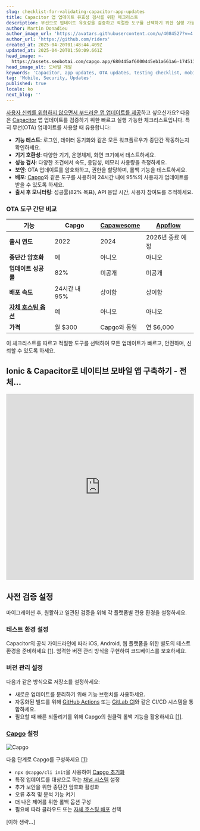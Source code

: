 ```yaml
---
slug: checklist-for-validating-capacitor-app-updates
title: Capacitor 앱 업데이트 유효성 검사를 위한 체크리스트
description: 무선으로 업데이트 유효성을 검증하고 적절한 도구를 선택하기 위한 실행 가능한 체크리스트로 원활한 앱 업데이트를 보장하세요.
author: Martin Donadieu
author_image_url: 'https://avatars.githubusercontent.com/u/4084527?v=4'
author_url: 'https://github.com/riderx'
created_at: 2025-04-20T01:48:44.409Z
updated_at: 2025-04-20T01:50:09.661Z
head_image: >-
  https://assets.seobotai.com/capgo.app/680445af6000445eb1a661a6-1745113809661.jpg
head_image_alt: 모바일 개발
keywords: 'Capacitor, app updates, OTA updates, testing checklist, mobile development'
tag: 'Mobile, Security, Updates'
published: true
locale: ko
next_blog: ''
---
```

[사용자 신뢰를 위협하지 않으면서 부드러운 앱 업데이트를 제공](https://capgo.app/plugins/capacitor-updater/)하고 싶으신가요? 다음은 [Capacitor](https://capacitorjs.com/) 앱 업데이트를 검증하기 위한 빠르고 실행 가능한 체크리스트입니다. 특히 무선(OTA) 업데이트를 사용할 때 유용합니다:

-   **기능 테스트**: 로그인, 데이터 동기화와 같은 모든 워크플로우가 종단간 작동하는지 확인하세요.
-   **기기 호환성**: 다양한 기기, 운영체제, 화면 크기에서 테스트하세요.
-   **성능 검사**: 다양한 조건에서 속도, 응답성, 메모리 사용량을 측정하세요.
-   **보안**: OTA 업데이트를 암호화하고, 권한을 할당하며, 롤백 기능을 테스트하세요.
-   **배포**: [Capgo](https://capgo.app/)와 같은 도구를 사용하여 24시간 내에 95%의 사용자가 업데이트를 받을 수 있도록 하세요.
-   **출시 후 모니터링**: 성공률(82% 목표), API 응답 시간, 사용자 참여도를 추적하세요.

### OTA 도구 간단 비교

| 기능 | Capgo | [Capawesome](https://capawesome.io/) | [Appflow](https://ionic.io/appflow/) |
| --- | --- | --- | --- |
| **출시 연도** | 2022 | 2024 | 2026년 종료 예정 |
| **종단간 암호화** | 예 | 아니오 | 아니오 |
| **업데이트 성공률** | 82% | 미공개 | 미공개 |
| **배포 속도** | 24시간 내 95% | 상이함 | 상이함 |
| **[자체 호스팅 옵션](https://capgo.app/blog/self-hosted-capgo/)** | 예 | 아니오 | 아니오 |
| **가격** | 월 $300 | Capgo와 동일 | 연 $6,000 |

이 체크리스트를 따르고 적절한 도구를 선택하여 모든 업데이트가 빠르고, 안전하며, 신뢰할 수 있도록 하세요.

## Ionic & Capacitor로 네이티브 모바일 앱 구축하기 - 전체...

<iframe src="https://www.youtube.com/embed/K7ghUiXLef8" title="YouTube video player" frameborder="0" allow="accelerometer; autoplay; clipboard-write; encrypted-media; gyroscope; picture-in-picture; web-share" referrerpolicy="strict-origin-when-cross-origin" style="width: 100%; height: 500px;" allowfullscreen></iframe>

## 사전 검증 설정

마이그레이션 후, 원활하고 일관된 검증을 위해 각 플랫폼별 전용 환경을 설정하세요.

### 테스트 환경 설정

Capacitor의 공식 가이드라인에 따라 iOS, Android, 웹 플랫폼을 위한 별도의 테스트 환경을 준비하세요 [\[1\]](https://capgo.app/). 엄격한 버전 관리 방식을 구현하여 코드베이스를 보호하세요.

### 버전 관리 설정

다음과 같은 방식으로 저장소를 설정하세요:

-   새로운 업데이트를 분리하기 위해 기능 브랜치를 사용하세요.
-   자동화된 빌드를 위해 [GitHub Actions](https://docs.github.com/actions) 또는 [GitLab CI](https://docs.gitlab.com/ee/ci/)와 같은 CI/CD 시스템을 통합하세요.
-   필요할 때 빠른 되돌리기를 위해 Capgo의 원클릭 롤백 기능을 활용하세요 [\[1\]](https://capgo.app/).

### [Capgo](https://capgo.app/) 설정

![Capgo](https://assets.seobotai.com/capgo.app/680445af6000445eb1a661a6/37a0fc028bf1f414683e8dee42eedfb0.jpg)

다음 단계로 Capgo를 구성하세요 [\[1\]](https://capgo.app/):

-   `npx @capgo/cli init`을 사용하여 [Capgo 초기화](https://capgo.app/docs/webapp/)
-   특정 업데이트를 대상으로 하는 [채널 시스템](https://capgo.app/docs/plugin/cloud-mode/channel-system/) 설정
-   추가 보안을 위한 종단간 암호화 활성화
-   오류 추적 및 분석 기능 켜기
-   더 나은 제어를 위한 롤백 옵션 구성
-   필요에 따라 클라우드 또는 [자체 호스팅 배포](https://capgo.app/blog/self-hosted-capgo/) 선택

[이하 생략...]
